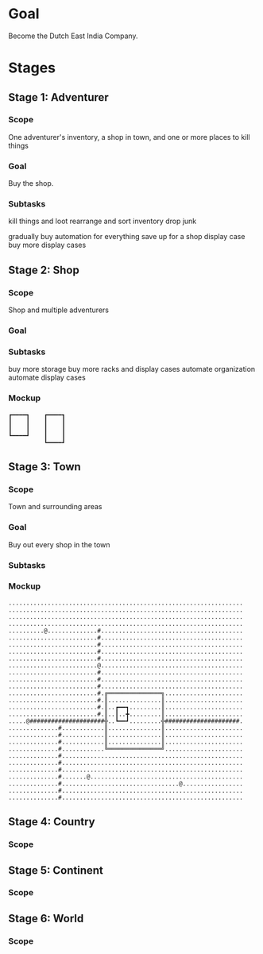 # Goal

Become the Dutch East India Company.

# Stages

## Stage 1: Adventurer

### Scope

One adventurer's inventory, a shop in town, and one or more places to kill things

### Goal

Buy the shop.

### Subtasks

kill things and loot
rearrange and sort inventory
drop junk

gradually buy automation for everything
save up for a shop display case
buy more display cases

## Stage 2: Shop

### Scope

Shop and multiple adventurers

### Goal

### Subtasks

buy more storage
buy more racks and display cases
automate organization
automate display cases

### Mockup

```
┏━━━━┓    ┏━━━━┓
┃    ┃    ┃    ┃
┃    ┃    ┃    ┃
┗━━━━┛    ┃    ┃
          ┗━━━━┛
```

## Stage 3: Town

### Scope

Town and surrounding areas

### Goal

Buy out every shop in the town

### Subtasks

### Mockup

```
..................................................................
..................................................................
..................................................................
..................................................................
..........@..............#........................................
.........................#........................................
.........................#........................................
.........................#........................................
.........................#........................................
.........................@........................................
.........................#........................................
.........................#........................................
.........................#........................................
.........................#.╔═══════════════╗......................
.........................#.║...............║......................
.........................#.║..┏━━┓.........║......................
.........................#.║..┃..╋.........║......................
.....@#####################╬..┗━━┛.........╬#####################.
..............#............║...............║......................
..............#............║...............║......................
..............#............║...............║......................
..............#............╚═══════════════╝......................
..............#...................................................
..............#...................................................
..............#...................................................
..............#.......@...........................................
..............#.................................@.................
..............#...................................................
..............#...................................................
```

## Stage 4: Country

### Scope

## Stage 5: Continent

### Scope

## Stage 6: World

### Scope
